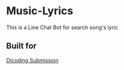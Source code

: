 # Music-Lyrics
This is a Line Chat Bot for search song's lyric
## Built for
[Dicoding Submission](https://www.dicoding.com/academies/32)

